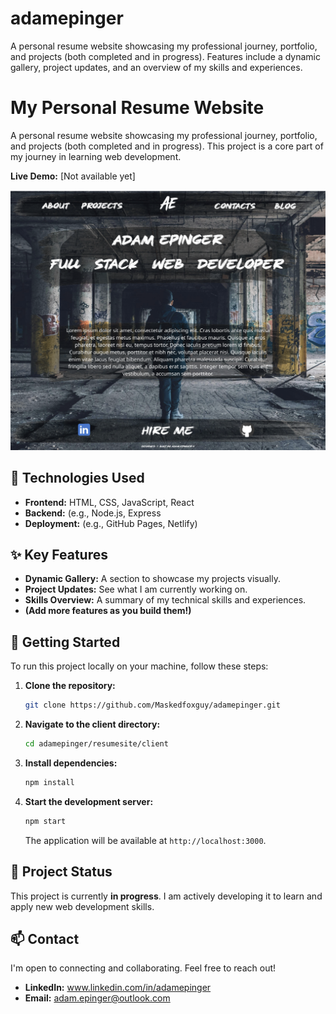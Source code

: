 # adamepinger
A personal resume website showcasing my professional journey, portfolio, and projects (both completed and in progress). Features include a dynamic gallery, project updates, and an overview of my skills and experiences.
# My Personal Resume Website

A personal resume website showcasing my professional journey, portfolio, and projects (both completed and in progress). This project is a core part of my journey in learning web development.

**Live Demo:** [Not available yet]

![Website Screenshot](/assets/screenshot.png)

## 🚀 Technologies Used

*   **Frontend:** HTML, CSS, JavaScript, React
*   **Backend:** (e.g., Node.js, Express 
*   **Deployment:** (e.g., GitHub Pages, Netlify)

## ✨ Key Features

*   **Dynamic Gallery:** A section to showcase my projects visually.
*   **Project Updates:** See what I am currently working on.
*   **Skills Overview:** A summary of my technical skills and experiences.
*   **(Add more features as you build them!)**

## 🔧 Getting Started

To run this project locally on your machine, follow these steps:

1.  **Clone the repository:**
    ```sh
    git clone https://github.com/Maskedfoxguy/adamepinger.git
    ```

2.  **Navigate to the client directory:**
    ```sh
    cd adamepinger/resumesite/client
    ```

3.  **Install dependencies:**
    ```sh
    npm install
    ```

4.  **Start the development server:**
    ```sh
    npm start
    ```
    The application will be available at `http://localhost:3000`.

## 🚧 Project Status

This project is currently **in progress**. I am actively developing it to learn and apply new web development skills.

## 📫 Contact

I'm open to connecting and collaborating. Feel free to reach out!

*   **LinkedIn:** www.linkedin.com/in/adamepinger
*   **Email:** adam.epinger@outlook.com


